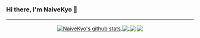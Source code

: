 ### Hi there, I'm NaiveKyo 👋
<hr />

<!--
**NaiveKyo/NaiveKyo** is a ✨ _special_ ✨ repository because its `README.md` (this file) appears on your GitHub profile.

Here are some ideas to get you started:

- 🔭 I’m currently working on ...
- 🌱 I’m currently learning ...
- 👯 I’m looking to collaborate on ...
- 🤔 I’m looking for help with ...
- 💬 Ask me about ...
- 📫 How to reach me: ...
- 😄 Pronouns: ...
- ⚡ Fun fact: ...
-->

<p align="center">
  <a href="https://naivekyo.github.io">
    <img align="center" src="https://github-readme-stats.vercel.app/api?username=NaiveKyo&show_icons=true&include_all_commits=true&theme=buefy&hide_border=true" alt="NaiveKyo's github stats" />
  </a>
  
  <a href="#">
    <img align="center" src="https://github-readme-stats.vercel.app/api/top-langs/?username=NaiveKyo&theme=buefy&hide_border=true&hide=PLpgSQL,html,css" />
  </a>
  
  <img align="center" src="https://activity-graph.herokuapp.com/graph?username=NaiveKyo&line=3399ff&bg_color=FFFFFF&color=000000&area=true&area_color=98F5FF&point=339933" />
  
  <img align="center" src="https://github-profile-trophy.vercel.app/?username=NaiveKyo&theme=flat&no-frame=true&column=7" />
</p>
